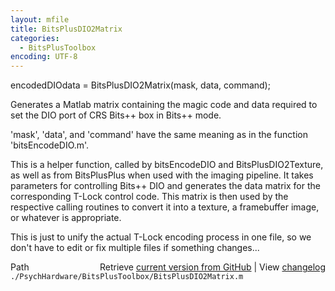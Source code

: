 ```yaml
---
layout: mfile
title: BitsPlusDIO2Matrix
categories:
  - BitsPlusToolbox
encoding: UTF-8
---
```


encodedDIOdata = BitsPlusDIO2Matrix\(mask, data, command\);

Generates a Matlab matrix containing the magic code and data
required to set the DIO port of CRS Bits++ box in Bits++ mode.

'mask', 'data', and 'command' have the same meaning as in the function
'bitsEncodeDIO.m'.

This is a helper function, called by bitsEncodeDIO and
BitsPlusDIO2Texture, as well as from BitsPlusPlus when used with the
imaging pipeline. It takes parameters for controlling Bits++ DIO and
generates the data matrix for the corresponding T-Lock control code. This
matrix is then used by the respective calling routines to convert it into
a texture, a framebuffer image, or whatever is appropriate.

This is just to unify the actual T-Lock encoding process in one file, so
we don't have to edit or fix multiple files if something changes...



<div class="code_header" style="text-align:right;">
  <span style="float:left;">Path&nbsp;&nbsp;</span> <span class="counter">Retrieve <a href=
  "https://raw.github.com/Psychtoolbox-3/Psychtoolbox-3/beta/./PsychHardware/BitsPlusToolbox/BitsPlusDIO2Matrix.m">current version from GitHub</a> | View <a href=
  "https://github.com/Psychtoolbox-3/Psychtoolbox-3/commits/beta/./PsychHardware/BitsPlusToolbox/BitsPlusDIO2Matrix.m">changelog</a></span>
</div>
<div class="code">
  <code>./PsychHardware/BitsPlusToolbox/BitsPlusDIO2Matrix.m</code>
</div>
